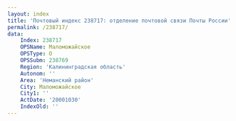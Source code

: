 ```yaml
---
layout: index
title: 'Почтовый индекс 238717: отделение почтовой связи Почты России'
permalink: /238717/
data:
    Index: 238717
    OPSName: Маломожайское
    OPSType: О
    OPSSubm: 238769
    Region: 'Калининградская область'
    Autonom: ''
    Area: 'Неманский район'
    City: Маломожайское
    City1: ''
    ActDate: '20001030'
    IndexOld: ''
---
```

